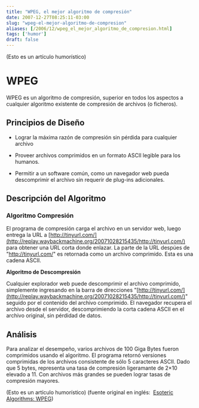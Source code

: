 ```yaml
---
title: "WPEG, el mejor algoritmo de compresión"
date: 2007-12-27T08:25:11-03:00
slug: "wpeg-el-mejor-algoritmo-de-compresion"
aliases: [/2006/12/wpeg_el_mejor_algoritmo_de_compresion.html]
tags: ['humor']
draft: false
---
```


(Esto es un artículo humorístico)

# WPEG

WPEG es un algoritmo de compresión, superior en todos los aspectos a
cualquier algoritmo existente de compresión de archivos (o ficheros).

## Principios de Diseño

-   Lograr la máxima razón de compresión sin pérdida para cualquier
    archivo

-   Proveer archivos comprimidos en un formato ASCII legible para los
    humanos.

-   Permitir a un software común, como un navegador web pueda
    descomprimir el archivo sin requerir de plug-ins adicionales.

## Descripción del Algoritmo 

### **Algoritmo Compresión**

El programa de compresión carga el archivo en un servidor web, luego
entrega
la URL a [http://tinyurl.com/](http://replay.waybackmachine.org/20071028215435/http://tinyurl.com/)
para obtener una URL corta donde enlazar. La parte de la URL despúes de
"<http://tinyurl.com/>" es retornada como un archivo comprimido. Esta
es una cadena ASCII.

**Algoritmo de Descompresión**

Cualquier explorador web puede descomprimir el archivo comprimido,
simplemente ingresando en la barra de direcciones
"[http://tinyurl.com/](http://replay.waybackmachine.org/20071028215435/http://tinyurl.com/)"
seguido por el contenido del archivo comprimido. El navegador recupera
el archivo desde el servidor, descomprimiendo la corta cadena ASCII en
el archivo original, sin pérdidad de datos.

## Análisis 

Para analizar el desempeño, varios archivos de 100 Giga Bytes fueron
comprimidos usando el algoritmo. El programa retornó versiones
comprimidas de los archivos consistente de sólo 5 caracteres ASCII. Dado
que 5 bytes, representa una tasa de compresión ligeramante de 2×10
elevado a 11. Con archivos más grandes se pueden lograr tasas de
compresión mayores.

(Esto es un artículo humorístico) (fuente original en inglés: 
[Esoteric Algorithms: WPEG](http://replay.waybackmachine.org/20071028215435/http://www.dangermouse.net/esoteric/wpeg.html))
